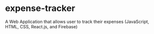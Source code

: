 # expense-tracker
A Web Application that allows user to track their expenses (JavaScript, HTML, CSS, React.js, and Firebase)

